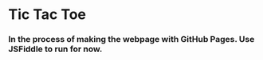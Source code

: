 # Tic Tac Toe
### In the process of making the webpage with GitHub Pages. Use JSFiddle to run for now.
